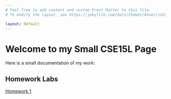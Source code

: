 ```yaml
---
# Feel free to add content and custom Front Matter to this file.
# To modify the layout, see https://jekyllrb.com/docs/themes/#overriding-theme-defaults

layout: default
---
```


# Welcome to my Small CSE15L Page

Here is a small documentation of my work: 

## Homework Labs

[Homework 1](lab-report-1-week0.md)

